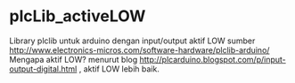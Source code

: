 # plcLib_activeLOW
Library plclib untuk arduino dengan input/output aktif LOW
sumber http://www.electronics-micros.com/software-hardware/plclib-arduino/
Mengapa aktif LOW? menurut blog http://plcarduino.blogspot.com/p/input-output-digital.html , aktif LOW lebih baik.
